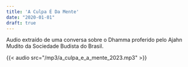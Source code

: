 ```yaml
---
title: 'A Culpa É Da Mente'
date: "2020-01-01"
draft: true
---
```


Audio extraído de uma conversa sobre o Dhamma proferido pelo Ajahn Mudito da Sociedade Budista do Brasil.

{{< audio src="/mp3/a_culpa_e_a_mente_2023.mp3" >}}

